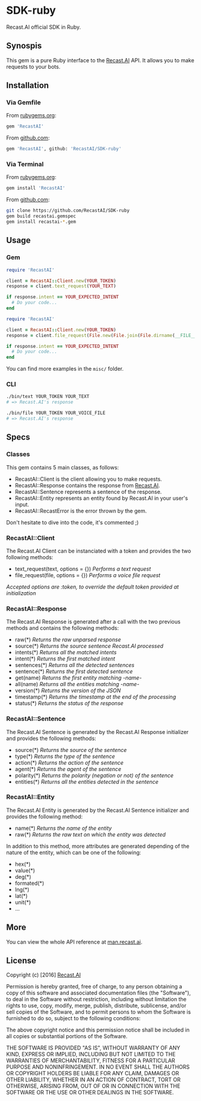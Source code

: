 # SDK-ruby

Recast.AI official SDK in Ruby.


## Synospis

This gem is a pure Ruby interface to the [Recast.AI](https://recast.ai) API. It allows you to make requests to your bots.


## Installation

### Via Gemfile

From [rubygems.org](https://rubygems.org/):

```bash
gem 'RecastAI'
```

From [github.com](https://github.com/):

```bash
gem 'RecastAI', github: 'RecastAI/SDK-ruby'
```

### Via Terminal

From [rubygems.org](https://rubygems.org/):

```bash
gem install 'RecastAI'
```

From [github.com](https://github.com/):

```bash
git clone https://github.com/RecastAI/SDK-ruby
gem build recastai.gemspec
gem install recastai-*.gem
```


## Usage

### Gem

```ruby
require 'RecastAI'

client = RecastAI::Client.new(YOUR_TOKEN)
response = client.text_request(YOUR_TEXT)

if response.intent == YOUR_EXPECTED_INTENT
  # Do your code...
end
```

```ruby
require 'RecastAI'

client = RecastAI::Client.new(YOUR_TOKEN)
response = client.file_request(File.new(File.join(File.dirname(__FILE__), YOUR_FILE)))

if response.intent == YOUR_EXPECTED_INTENT
  # Do your code...
end
```

You can find more examples in the `misc/` folder.

### CLI

```bash
./bin/text YOUR_TOKEN YOUR_TEXT
# => Recast.AI's response
```

```bash
./bin/file YOUR_TOKEN YOUR_VOICE_FILE
# => Recast.AI's response
```

## Specs

### Classes

This gem contains 5 main classes, as follows:

* RecastAI::Client is the client allowing you to make requests.
* RecastAI::Response contains the response from [Recast.AI](https://recast.ai).
* RecastAI::Sentence represents a sentence of the response.
* RecastAI::Entity represents an entity found by Recast.AI in your user's input.
* RecastAI::RecastError is the error thrown by the gem.

Don't hesitate to dive into the code, it's commented ;)

### RecastAI::Client

The Recast.AI Client can be instanciated with a token and provides the two following methods:

* text_request(text, options = {}) *Performs a text request*
* file_request(file, options = {}) *Performs a voice file request*

*Accepted options are :token, to override the default token provided at initialization*

### RecastAI::Response

The Recast.AI Response is generated after a call with the two previous methods and contains the following methods:

* raw(\*) *Returns the raw unparsed response*
* source(\*) *Returns the source sentence Recast.AI processed*
* intents(\*) *Returns all the matched intents*
* intent(\*) *Returns the first matched intent*
* sentences(\*) *Returns all the detected sentences*
* sentence(\*) *Returns the first detected sentence*
* get(name) *Returns the first entity matching -name-*
* all(name) *Returns all the entities matching -name-*
* version(\*) *Returns the version of the JSON*
* timestamp(\*) *Returns the timestamp at the end of the processing*
* status(\*) *Returns the status of the response*

### RecastAI::Sentence

The Recast.AI Sentence is generated by the Recast.AI Response initializer and provides the following methods:

* source(\*) *Returns the source of the sentence*
* type(\*) *Returns the type of the sentence*
* action(\*) *Returns the action of the sentence*
* agent(\*) *Returns the agent of the sentence*
* polarity(\*) *Returns the polarity (negation or not) of the sentence*
* entities(\*) *Returns all the entities detected in the sentence*

### RecastAI::Entity

The Recast.AI Entity is generated by the Recast.AI Sentence initializer and provides the following method:

* name(\*) *Returns the name of the entity*
* raw(\*) *Returns the raw text on which the entity was detected*

In addition to this method, more attributes are generated depending of the nature of the entity, which can be one of the following:

* hex(\*)
* value(\*)
* deg(\*)
* formated(\*)
* lng(\*)
* lat(\*)
* unit(\*)
* ...

## More

You can view the whole API reference at [man.recast.ai](https://man.recast.ai).


## License

Copyright (c) [2016] [Recast.AI](https://recast.ai)

Permission is hereby granted, free of charge, to any person obtaining a copy
of this software and associated documentation files (the "Software"), to deal
in the Software without restriction, including without limitation the rights
to use, copy, modify, merge, publish, distribute, sublicense, and/or sell
copies of the Software, and to permit persons to whom the Software is
furnished to do so, subject to the following conditions:

The above copyright notice and this permission notice shall be included in all
copies or substantial portions of the Software.

THE SOFTWARE IS PROVIDED "AS IS", WITHOUT WARRANTY OF ANY KIND, EXPRESS OR
IMPLIED, INCLUDING BUT NOT LIMITED TO THE WARRANTIES OF MERCHANTABILITY,
FITNESS FOR A PARTICULAR PURPOSE AND NONINFRINGEMENT. IN NO EVENT SHALL THE
AUTHORS OR COPYRIGHT HOLDERS BE LIABLE FOR ANY CLAIM, DAMAGES OR OTHER
LIABILITY, WHETHER IN AN ACTION OF CONTRACT, TORT OR OTHERWISE, ARISING FROM,
OUT OF OR IN CONNECTION WITH THE SOFTWARE OR THE USE OR OTHER DEALINGS IN THE
SOFTWARE.
